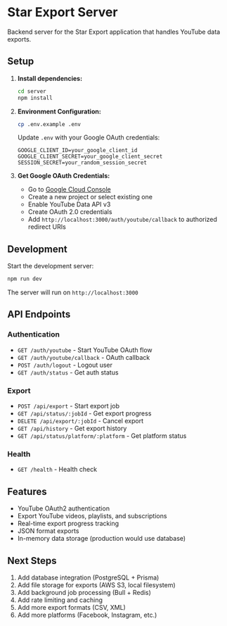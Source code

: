 # Star Export Server

Backend server for the Star Export application that handles YouTube data exports.

## Setup

1. **Install dependencies:**
   ```bash
   cd server
   npm install
   ```

2. **Environment Configuration:**
   ```bash
   cp .env.example .env
   ```
   
   Update `.env` with your Google OAuth credentials:
   ```
   GOOGLE_CLIENT_ID=your_google_client_id
   GOOGLE_CLIENT_SECRET=your_google_client_secret
   SESSION_SECRET=your_random_session_secret
   ```

3. **Get Google OAuth Credentials:**
   - Go to [Google Cloud Console](https://console.cloud.google.com/)
   - Create a new project or select existing one
   - Enable YouTube Data API v3
   - Create OAuth 2.0 credentials
   - Add `http://localhost:3000/auth/youtube/callback` to authorized redirect URIs

## Development

Start the development server:
```bash
npm run dev
```

The server will run on `http://localhost:3000`

## API Endpoints

### Authentication
- `GET /auth/youtube` - Start YouTube OAuth flow
- `GET /auth/youtube/callback` - OAuth callback
- `POST /auth/logout` - Logout user
- `GET /auth/status` - Get auth status

### Export
- `POST /api/export` - Start export job
- `GET /api/status/:jobId` - Get export progress
- `DELETE /api/export/:jobId` - Cancel export
- `GET /api/history` - Get export history
- `GET /api/status/platform/:platform` - Get platform status

### Health
- `GET /health` - Health check

## Features

- YouTube OAuth2 authentication
- Export YouTube videos, playlists, and subscriptions
- Real-time export progress tracking
- JSON format exports
- In-memory data storage (production would use database)

## Next Steps

1. Add database integration (PostgreSQL + Prisma)
2. Add file storage for exports (AWS S3, local filesystem)
3. Add background job processing (Bull + Redis)
4. Add rate limiting and caching
5. Add more export formats (CSV, XML)
6. Add more platforms (Facebook, Instagram, etc.)